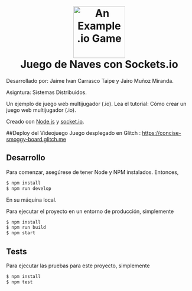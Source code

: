 <h1 align="center">
    <img alt="An Example .io Game" title="An Example .io Game" src="https://github.com/vzhou842/example-.io-game/blob/master/public/assets/icon.svg" width="140"> <br />
    Juego de Naves con Sockets.io
</h1>

Desarrollado por: Jaime Ivan Carrasco Taipe y Jairo Muñoz Miranda.

Asigntura: Sistemas Distribuidos.

Un ejemplo de juego web multijugador (.io). Lea el tutorial: Cómo crear un juego web multijugador (.io).

Creado con [Node.js](https://nodejs.org/) y [socket.io](https://socket.io/).

##Deploy del Videojuego
Juego desplegado en Glitch :
https://concise-smoggy-board.glitch.me


## Desarrollo

Para comenzar, asegúrese de tener Node y NPM instalados. Entonces,

```bash
$ npm install
$ npm run develop
```

En su máquina local.

Para ejecutar el proyecto en un entorno de producción, simplemente

```bash
$ npm install
$ npm run build
$ npm start
```

## Tests

Para ejecutar las pruebas para este proyecto, simplemente


```bash
$ npm install
$ npm test
```
